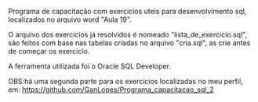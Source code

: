 Programa de capacitação com exercicios uteis para desenvolvimento sql, localizados no arquivo word "Aula 19".

O arquivo dos exercicios já resolvidos é nomeado "lista_de_exercicio.sql", são feitos com base nas tabelas criadas no arquivo "cria.sql", as crie antes de começar os exercicio.

A ferramenta utilizada foi o Oracle SQL Developer.

OBS:há uma segunda parte para os exercicios localizadas no meu perfil, em: https://github.com/GanLopes/Programa_capacitacao_sql_2


